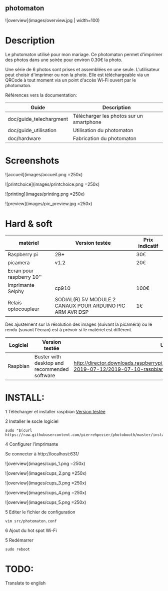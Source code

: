 photomaton
-----------

![overview](images/overview.jpg | width=100)

Description
===========

Le photomaton utilisé pour mon mariage. Ce photomaton permet d'imprimer des photos dans une soirée pour environ 0.30€ la photo.

Une série de 6 photos sont prises et assemblées en une seule. L'utilisateur peut choisir d'imprimer ou non la photo. Elle est téléchargeable via un QRCode à tout moment via un point d'accès Wi-Fi ouvert par le photomaton.

Références vers la documentation:

|Guide|Description|
|-----|-----------|
|doc/guide_telechargment|Télécharger les photos sur un smartphone|
|doc/guide_utilisation|Utilisation du photomaton|
|doc/hardware|Fabrication du photomaton|


Screenshots
===========

![accueil](images/accueil.png =250x)

![printchoice](images/printchoice.png =250x)

![printing](images/printing.png =250x)

![preview](images/pic_preview.jpg =250x)

Hard & soft
===========

|matériel|Version testée|Prix indicatif|
|--------|--------------|--------------|
|Raspberry pi | 2B+ | 30€ |
|picamera |v1.2| 20€ |
|Ecran pour raspberry 10''| | |
|Imprimante Selphy|cp910|100€|
|Relais optocoupleur|SODIAL(R) 5V MODULE 2 CANAUX POUR ARDUINO PIC ARM AVR DSP|1€|

 Des ajustement sur la résolution des images (suivant la picaméra) ou le rendu (suvant l'écran) est à prévoir si le matériel est différent.

|Logiciel|Version testée|URL|
|--------|--------------|---|
|Raspbian|Buster with desktop and recommended software|http://director.downloads.raspberrypi.org/raspbian_full/images/raspbian_full-2019-07-12/2019-07-10-raspbian-buster-full.zip|

INSTALL:
========

1 Télécharger et installer raspbian [Version testée](http://director.downloads.raspberrypi.org/raspbian_full/images/raspbian_full-2019-07-12/2019-07-10-raspbian-buster-full.zip)

2 Installer le socle logiciel

```
sudo "$(curl https://raw.githubusercontent.com/pierrehpezier/photobooth/master/install_stript.sh)"
```
4 Configurer l'imprimante

Se connecter à http://localhost:631/

![overview](images/cups_1.png =250x)

![overview](images/cups_2.png =250x)

![overview](images/cups_3.png =250x)

![overview](images/cups_4.png =250x)

![overview](images/cups_5.png =250x)

5 Editer le fichier de configuration

```
vim src/photomaton.conf
```

6 Ajout du hot spot Wi-Fi


5 Redémarrer

```
sudo reboot
```

TODO:
=====

Translate to english

